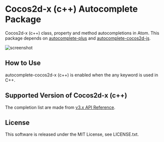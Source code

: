 # Cocos2d-x (c++) Autocomplete Package

Cocos2d-x (c++) class, property and method autocompletions in Atom. This package depends on [autocomplete-plus](https://github.com/atom-community/autocomplete-plus) and [autocomplete-cocos2d-js](https://github.com/kitao/autocomplete-cocos2d-js.git).

![screenshot](https://raw.githubusercontent.com/kitao/autocomplete-cocos2d-js/master/screenshot.png)

## How to Use

autocomplete-cocos2d-x (c++) is enabled when the any keyword is used in C++.

## Supported Version of Cocos2d-x (c++)

The completion list are made from [v3.x API Reference](http://www.cocos2d-x.org/docs/api-ref/cplusplus/v3x/).

## License
This software is released under the MIT License, see LICENSE.txt.
